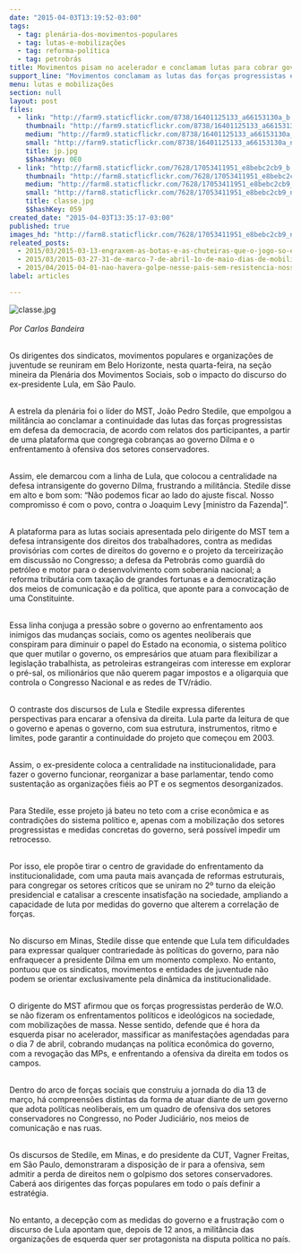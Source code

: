 ```yaml
---
date: "2015-04-03T13:19:52-03:00"
tags:
  - tag: plenária-dos-movimentos-populares
  - tag: lutas-e-mobilizações
  - tag: reforma-política
  - tag: petrobrás
title: Movimentos pisam no acelerador e conclamam lutas para cobrar governo e encarar direita
support_line: "Movimentos conclamam as lutas das forças progressistas em defesa da democracia, a partir de uma plataforma que congrega cobranças ao governo Dilma e o enfrentamento à direita."
menu: lutas e mobilizações
section: null
layout: post
files:
  - link: "http://farm9.staticflickr.com/8738/16401125133_a66153130a_b.jpg"
    thumbnail: "http://farm9.staticflickr.com/8738/16401125133_a66153130a_t.jpg"
    medium: "http://farm9.staticflickr.com/8738/16401125133_a66153130a_z.jpg"
    small: "http://farm9.staticflickr.com/8738/16401125133_a66153130a_n.jpg"
    title: jp.jpg
    $$hashKey: 0E0
  - link: "http://farm8.staticflickr.com/7628/17053411951_e8bebc2cb9_b.jpg"
    thumbnail: "http://farm8.staticflickr.com/7628/17053411951_e8bebc2cb9_t.jpg"
    medium: "http://farm8.staticflickr.com/7628/17053411951_e8bebc2cb9_z.jpg"
    small: "http://farm8.staticflickr.com/7628/17053411951_e8bebc2cb9_n.jpg"
    title: classe.jpg
    $$hashKey: 059
created_date: "2015-04-03T13:35:17-03:00"
published: true
images_hd: "http://farm8.staticflickr.com/7628/17053411951_e8bebc2cb9_n.jpg"
releated_posts:
  - 2015/03/2015-03-13-engraxem-as-botas-e-as-chuteiras-que-o-jogo-so-esta-comecando-afirma-sem-terra.md
  - 2015/03/2015-03-27-31-de-marco-7-de-abril-1o-de-maio-dias-de-mobilizacao.md
  - 2015/04/2015-04-01-nao-havera-golpe-nesse-pais-sem-resistencia-nossos-movimentos-nao-formaram-covardes-afirma-gilmar-mauro.md
label: articles

---
```

<p><img alt="classe.jpg" src="http://farm8.staticflickr.com/7628/17053411951_e8bebc2cb9_b.jpg" /><br />
<br />
<em>Por Carlos Bandeira</em></p>

<p><br />
Os dirigentes dos sindicatos, movimentos populares e organiza&ccedil;&otilde;es de juventude se reuniram em Belo Horizonte, nesta quarta-feira, na se&ccedil;&atilde;o mineira da Plen&aacute;ria dos Movimentos Sociais, sob o impacto do discurso do ex-presidente Lula, em S&atilde;o Paulo.</p>

<p><br />
A estrela da plen&aacute;ria foi o l&iacute;der do MST, Jo&atilde;o Pedro Stedile, que empolgou a milit&acirc;ncia ao conclamar a continuidade das lutas das for&ccedil;as progressistas em defesa da democracia, de acordo com relatos dos participantes, a partir de uma plataforma que congrega cobran&ccedil;as ao governo Dilma e o enfrentamento &agrave; ofensiva dos setores conservadores.</p>

<p><br />
Assim, ele demarcou com a linha de Lula, que colocou a centralidade na defesa intransigente do governo Dilma, frustrando a milit&acirc;ncia. Stedile disse em alto e bom som: &ldquo;N&atilde;o podemos ficar ao lado do ajuste fiscal. Nosso compromisso &eacute; com o povo, contra o Joaquim Levy [ministro da Fazenda]&rdquo;.</p>

<p><br />
A plataforma para as lutas sociais apresentada pelo dirigente do MST tem a defesa intransigente dos direitos dos trabalhadores, contra as medidas provis&oacute;rias com cortes de direitos do governo e o projeto da terceiriza&ccedil;&atilde;o em discuss&atilde;o no Congresso; a defesa da Petrobr&aacute;s como guardi&atilde; do petr&oacute;leo e motor para o desenvolvimento com soberania nacional; a reforma tribut&aacute;ria com taxa&ccedil;&atilde;o de grandes fortunas e a democratiza&ccedil;&atilde;o dos meios de comunica&ccedil;&atilde;o e da pol&iacute;tica, que aponte para a convoca&ccedil;&atilde;o de uma Constituinte.</p>

<p><br />
Essa linha conjuga a press&atilde;o sobre o governo ao enfrentamento aos inimigos das mudan&ccedil;as sociais, como os agentes neoliberais que conspiram para diminuir o papel do Estado na economia, o sistema pol&iacute;tico que quer mutilar o governo, os empres&aacute;rios que atuam para flexibilizar a legisla&ccedil;&atilde;o trabalhista, as petroleiras estrangeiras com interesse em explorar o pr&eacute;-sal, os milion&aacute;rios que n&atilde;o querem pagar impostos e a oligarquia que controla o Congresso Nacional e as redes de TV/r&aacute;dio.</p>

<p><br />
O contraste dos discursos de Lula e Stedile expressa diferentes perspectivas para encarar a ofensiva da direita. Lula parte da leitura de que o governo e apenas o governo, com sua estrutura, instrumentos, ritmo e limites, pode garantir a continuidade do projeto que come&ccedil;ou em 2003.</p>

<p><br />
Assim, o ex-presidente coloca a centralidade na institucionalidade, para fazer o governo funcionar, reorganizar a base parlamentar, tendo como sustenta&ccedil;&atilde;o as organiza&ccedil;&otilde;es fi&eacute;is ao PT e os segmentos desorganizados.</p>

<p><br />
Para Stedile, esse projeto j&aacute; bateu no teto com a crise econ&ocirc;mica e as contradi&ccedil;&otilde;es do sistema pol&iacute;tico e, apenas com a mobiliza&ccedil;&atilde;o dos setores progressistas e medidas concretas do governo, ser&aacute; poss&iacute;vel impedir um retrocesso.</p>

<p><br />
Por isso, ele prop&otilde;e tirar o centro de gravidade do enfrentamento da institucionalidade, com uma pauta mais avan&ccedil;ada de reformas estruturais, para congregar os setores cr&iacute;ticos que se uniram no 2&ordm; turno da elei&ccedil;&atilde;o presidencial e catalisar a crescente insatisfa&ccedil;&atilde;o na sociedade, ampliando a capacidade de luta por medidas do governo que alterem a correla&ccedil;&atilde;o de for&ccedil;as.</p>

<p><br />
No discurso em Minas, Stedile disse que entende que Lula tem dificuldades para expressar qualquer contrariedade &agrave;s pol&iacute;ticas do governo, para n&atilde;o enfraquecer a presidente Dilma em um momento complexo. No entanto, pontuou que os sindicatos, movimentos e entidades de juventude n&atilde;o podem se orientar exclusivamente pela din&acirc;mica da institucionalidade.</p>

<p><br />
O dirigente do MST afirmou que os for&ccedil;as progressistas perder&atilde;o de W.O. se n&atilde;o fizeram os enfrentamentos pol&iacute;ticos e ideol&oacute;gicos na sociedade, com mobiliza&ccedil;&otilde;es de massa. Nesse sentido, defende que &eacute; hora da esquerda pisar no acelerador, massificar as manifesta&ccedil;&otilde;es agendadas para o dia 7 de abril, cobrando mudan&ccedil;as na pol&iacute;tica econ&ocirc;mica do governo, com a revoga&ccedil;&atilde;o das MPs, e enfrentando a ofensiva da direita em todos os campos.</p>

<p><br />
Dentro do arco de for&ccedil;as sociais que construiu a jornada do dia 13 de mar&ccedil;o, h&aacute; compreens&otilde;es distintas da forma de atuar diante de um governo que adota pol&iacute;ticas neoliberais, em um quadro de ofensiva dos setores conservadores no Congresso, no Poder Judici&aacute;rio, nos meios de comunica&ccedil;&atilde;o e nas ruas.</p>

<p><br />
Os discursos de Stedile, em Minas, e do presidente da CUT, Vagner Freitas, em S&atilde;o Paulo, demonstraram a disposi&ccedil;&atilde;o de ir para a ofensiva, sem admitir a perda de direitos nem o golpismo dos setores conservadores. Caber&aacute; aos dirigentes das for&ccedil;as populares em todo o pa&iacute;s definir a estrat&eacute;gia.</p>

<p><br />
No entanto, a decep&ccedil;&atilde;o com as medidas do governo e a frustra&ccedil;&atilde;o com o discurso de Lula apontam que, depois de 12 anos, a milit&acirc;ncia das organiza&ccedil;&otilde;es de esquerda quer ser protagonista na disputa pol&iacute;tica no pa&iacute;s.</p>
